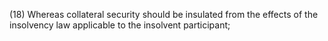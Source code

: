 (18) Whereas collateral security should be insulated from the effects of the insolvency law applicable to the insolvent participant;